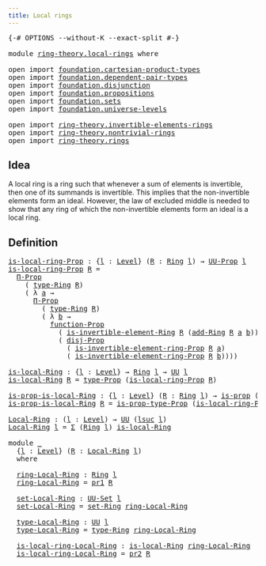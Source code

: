 ```yaml
---
title: Local rings
---
```


<pre class="Agda"><a id="37" class="Symbol">{-#</a> <a id="41" class="Keyword">OPTIONS</a> <a id="49" class="Pragma">--without-K</a> <a id="61" class="Pragma">--exact-split</a> <a id="75" class="Symbol">#-}</a>

<a id="80" class="Keyword">module</a> <a id="87" href="ring-theory.local-rings.html" class="Module">ring-theory.local-rings</a> <a id="111" class="Keyword">where</a>

<a id="118" class="Keyword">open</a> <a id="123" class="Keyword">import</a> <a id="130" href="foundation.cartesian-product-types.html" class="Module">foundation.cartesian-product-types</a>
<a id="165" class="Keyword">open</a> <a id="170" class="Keyword">import</a> <a id="177" href="foundation.dependent-pair-types.html" class="Module">foundation.dependent-pair-types</a>
<a id="209" class="Keyword">open</a> <a id="214" class="Keyword">import</a> <a id="221" href="foundation.disjunction.html" class="Module">foundation.disjunction</a>
<a id="244" class="Keyword">open</a> <a id="249" class="Keyword">import</a> <a id="256" href="foundation.propositions.html" class="Module">foundation.propositions</a>
<a id="280" class="Keyword">open</a> <a id="285" class="Keyword">import</a> <a id="292" href="foundation.sets.html" class="Module">foundation.sets</a>
<a id="308" class="Keyword">open</a> <a id="313" class="Keyword">import</a> <a id="320" href="foundation.universe-levels.html" class="Module">foundation.universe-levels</a>

<a id="348" class="Keyword">open</a> <a id="353" class="Keyword">import</a> <a id="360" href="ring-theory.invertible-elements-rings.html" class="Module">ring-theory.invertible-elements-rings</a>
<a id="398" class="Keyword">open</a> <a id="403" class="Keyword">import</a> <a id="410" href="ring-theory.nontrivial-rings.html" class="Module">ring-theory.nontrivial-rings</a>
<a id="439" class="Keyword">open</a> <a id="444" class="Keyword">import</a> <a id="451" href="ring-theory.rings.html" class="Module">ring-theory.rings</a>
</pre>
## Idea

A local ring is a ring such that whenever a sum of elements is invertible, then one of its summands is invertible. This implies that the non-invertible elements form an ideal. However, the law of excluded middle is needed to show that any ring of which the non-invertible elements form an ideal is a local ring.

## Definition

<pre class="Agda"><a id="is-local-ring-Prop"></a><a id="819" href="ring-theory.local-rings.html#819" class="Function">is-local-ring-Prop</a> <a id="838" class="Symbol">:</a> <a id="840" class="Symbol">{</a><a id="841" href="ring-theory.local-rings.html#841" class="Bound">l</a> <a id="843" class="Symbol">:</a> <a id="845" href="Agda.Primitive.html#597" class="Postulate">Level</a><a id="850" class="Symbol">}</a> <a id="852" class="Symbol">(</a><a id="853" href="ring-theory.local-rings.html#853" class="Bound">R</a> <a id="855" class="Symbol">:</a> <a id="857" href="ring-theory.rings.html#2551" class="Function">Ring</a> <a id="862" href="ring-theory.local-rings.html#841" class="Bound">l</a><a id="863" class="Symbol">)</a> <a id="865" class="Symbol">→</a> <a id="867" href="foundation-core.propositions.html#1380" class="Function">UU-Prop</a> <a id="875" href="ring-theory.local-rings.html#841" class="Bound">l</a>
<a id="877" href="ring-theory.local-rings.html#819" class="Function">is-local-ring-Prop</a> <a id="896" href="ring-theory.local-rings.html#896" class="Bound">R</a> <a id="898" class="Symbol">=</a>
  <a id="902" href="foundation-core.propositions.html#6683" class="Function">Π-Prop</a>
    <a id="913" class="Symbol">(</a> <a id="915" href="ring-theory.rings.html#2808" class="Function">type-Ring</a> <a id="925" href="ring-theory.local-rings.html#896" class="Bound">R</a><a id="926" class="Symbol">)</a>
    <a id="932" class="Symbol">(</a> <a id="934" class="Symbol">λ</a> <a id="936" href="ring-theory.local-rings.html#936" class="Bound">a</a> <a id="938" class="Symbol">→</a>
      <a id="946" href="foundation-core.propositions.html#6683" class="Function">Π-Prop</a>
        <a id="961" class="Symbol">(</a> <a id="963" href="ring-theory.rings.html#2808" class="Function">type-Ring</a> <a id="973" href="ring-theory.local-rings.html#896" class="Bound">R</a><a id="974" class="Symbol">)</a>
        <a id="984" class="Symbol">(</a> <a id="986" class="Symbol">λ</a> <a id="988" href="ring-theory.local-rings.html#988" class="Bound">b</a> <a id="990" class="Symbol">→</a>
          <a id="1002" href="foundation-core.propositions.html#8283" class="Function">function-Prop</a>
            <a id="1028" class="Symbol">(</a> <a id="1030" href="ring-theory.invertible-elements-rings.html#1491" class="Function">is-invertible-element-Ring</a> <a id="1057" href="ring-theory.local-rings.html#896" class="Bound">R</a> <a id="1059" class="Symbol">(</a><a id="1060" href="ring-theory.rings.html#3153" class="Function">add-Ring</a> <a id="1069" href="ring-theory.local-rings.html#896" class="Bound">R</a> <a id="1071" href="ring-theory.local-rings.html#936" class="Bound">a</a> <a id="1073" href="ring-theory.local-rings.html#988" class="Bound">b</a><a id="1074" class="Symbol">))</a>
            <a id="1089" class="Symbol">(</a> <a id="1091" href="foundation.disjunction.html#1135" class="Function">disj-Prop</a>
              <a id="1115" class="Symbol">(</a> <a id="1117" href="ring-theory.invertible-elements-rings.html#1321" class="Function">is-invertible-element-ring-Prop</a> <a id="1149" href="ring-theory.local-rings.html#896" class="Bound">R</a> <a id="1151" href="ring-theory.local-rings.html#936" class="Bound">a</a><a id="1152" class="Symbol">)</a>
              <a id="1168" class="Symbol">(</a> <a id="1170" href="ring-theory.invertible-elements-rings.html#1321" class="Function">is-invertible-element-ring-Prop</a> <a id="1202" href="ring-theory.local-rings.html#896" class="Bound">R</a> <a id="1204" href="ring-theory.local-rings.html#988" class="Bound">b</a><a id="1205" class="Symbol">))))</a>

<a id="is-local-Ring"></a><a id="1211" href="ring-theory.local-rings.html#1211" class="Function">is-local-Ring</a> <a id="1225" class="Symbol">:</a> <a id="1227" class="Symbol">{</a><a id="1228" href="ring-theory.local-rings.html#1228" class="Bound">l</a> <a id="1230" class="Symbol">:</a> <a id="1232" href="Agda.Primitive.html#597" class="Postulate">Level</a><a id="1237" class="Symbol">}</a> <a id="1239" class="Symbol">→</a> <a id="1241" href="ring-theory.rings.html#2551" class="Function">Ring</a> <a id="1246" href="ring-theory.local-rings.html#1228" class="Bound">l</a> <a id="1248" class="Symbol">→</a> <a id="1250" href="foundation-core.universe-levels.html#222" class="Primitive">UU</a> <a id="1253" href="ring-theory.local-rings.html#1228" class="Bound">l</a>
<a id="1255" href="ring-theory.local-rings.html#1211" class="Function">is-local-Ring</a> <a id="1269" href="ring-theory.local-rings.html#1269" class="Bound">R</a> <a id="1271" class="Symbol">=</a> <a id="1273" href="foundation-core.propositions.html#1482" class="Function">type-Prop</a> <a id="1283" class="Symbol">(</a><a id="1284" href="ring-theory.local-rings.html#819" class="Function">is-local-ring-Prop</a> <a id="1303" href="ring-theory.local-rings.html#1269" class="Bound">R</a><a id="1304" class="Symbol">)</a>

<a id="is-prop-is-local-Ring"></a><a id="1307" href="ring-theory.local-rings.html#1307" class="Function">is-prop-is-local-Ring</a> <a id="1329" class="Symbol">:</a> <a id="1331" class="Symbol">{</a><a id="1332" href="ring-theory.local-rings.html#1332" class="Bound">l</a> <a id="1334" class="Symbol">:</a> <a id="1336" href="Agda.Primitive.html#597" class="Postulate">Level</a><a id="1341" class="Symbol">}</a> <a id="1343" class="Symbol">(</a><a id="1344" href="ring-theory.local-rings.html#1344" class="Bound">R</a> <a id="1346" class="Symbol">:</a> <a id="1348" href="ring-theory.rings.html#2551" class="Function">Ring</a> <a id="1353" href="ring-theory.local-rings.html#1332" class="Bound">l</a><a id="1354" class="Symbol">)</a> <a id="1356" class="Symbol">→</a> <a id="1358" href="foundation-core.propositions.html#1295" class="Function">is-prop</a> <a id="1366" class="Symbol">(</a><a id="1367" href="ring-theory.local-rings.html#1211" class="Function">is-local-Ring</a> <a id="1381" href="ring-theory.local-rings.html#1344" class="Bound">R</a><a id="1382" class="Symbol">)</a>
<a id="1384" href="ring-theory.local-rings.html#1307" class="Function">is-prop-is-local-Ring</a> <a id="1406" href="ring-theory.local-rings.html#1406" class="Bound">R</a> <a id="1408" class="Symbol">=</a> <a id="1410" href="foundation-core.propositions.html#1549" class="Function">is-prop-type-Prop</a> <a id="1428" class="Symbol">(</a><a id="1429" href="ring-theory.local-rings.html#819" class="Function">is-local-ring-Prop</a> <a id="1448" href="ring-theory.local-rings.html#1406" class="Bound">R</a><a id="1449" class="Symbol">)</a>

<a id="Local-Ring"></a><a id="1452" href="ring-theory.local-rings.html#1452" class="Function">Local-Ring</a> <a id="1463" class="Symbol">:</a> <a id="1465" class="Symbol">(</a><a id="1466" href="ring-theory.local-rings.html#1466" class="Bound">l</a> <a id="1468" class="Symbol">:</a> <a id="1470" href="Agda.Primitive.html#597" class="Postulate">Level</a><a id="1475" class="Symbol">)</a> <a id="1477" class="Symbol">→</a> <a id="1479" href="foundation-core.universe-levels.html#222" class="Primitive">UU</a> <a id="1482" class="Symbol">(</a><a id="1483" href="Agda.Primitive.html#780" class="Primitive">lsuc</a> <a id="1488" href="ring-theory.local-rings.html#1466" class="Bound">l</a><a id="1489" class="Symbol">)</a>
<a id="1491" href="ring-theory.local-rings.html#1452" class="Function">Local-Ring</a> <a id="1502" href="ring-theory.local-rings.html#1502" class="Bound">l</a> <a id="1504" class="Symbol">=</a> <a id="1506" href="foundation-core.dependent-pair-types.html#502" class="Record">Σ</a> <a id="1508" class="Symbol">(</a><a id="1509" href="ring-theory.rings.html#2551" class="Function">Ring</a> <a id="1514" href="ring-theory.local-rings.html#1502" class="Bound">l</a><a id="1515" class="Symbol">)</a> <a id="1517" href="ring-theory.local-rings.html#1211" class="Function">is-local-Ring</a>

<a id="1532" class="Keyword">module</a> <a id="1539" href="ring-theory.local-rings.html#1539" class="Module">_</a>
  <a id="1543" class="Symbol">{</a><a id="1544" href="ring-theory.local-rings.html#1544" class="Bound">l</a> <a id="1546" class="Symbol">:</a> <a id="1548" href="Agda.Primitive.html#597" class="Postulate">Level</a><a id="1553" class="Symbol">}</a> <a id="1555" class="Symbol">(</a><a id="1556" href="ring-theory.local-rings.html#1556" class="Bound">R</a> <a id="1558" class="Symbol">:</a> <a id="1560" href="ring-theory.local-rings.html#1452" class="Function">Local-Ring</a> <a id="1571" href="ring-theory.local-rings.html#1544" class="Bound">l</a><a id="1572" class="Symbol">)</a>
  <a id="1576" class="Keyword">where</a>

  <a id="1585" href="ring-theory.local-rings.html#1585" class="Function">ring-Local-Ring</a> <a id="1601" class="Symbol">:</a> <a id="1603" href="ring-theory.rings.html#2551" class="Function">Ring</a> <a id="1608" href="ring-theory.local-rings.html#1544" class="Bound">l</a>
  <a id="1612" href="ring-theory.local-rings.html#1585" class="Function">ring-Local-Ring</a> <a id="1628" class="Symbol">=</a> <a id="1630" href="foundation-core.dependent-pair-types.html#592" class="Field">pr1</a> <a id="1634" href="ring-theory.local-rings.html#1556" class="Bound">R</a>

  <a id="1639" href="ring-theory.local-rings.html#1639" class="Function">set-Local-Ring</a> <a id="1654" class="Symbol">:</a> <a id="1656" href="foundation-core.sets.html#1177" class="Function">UU-Set</a> <a id="1663" href="ring-theory.local-rings.html#1544" class="Bound">l</a>
  <a id="1667" href="ring-theory.local-rings.html#1639" class="Function">set-Local-Ring</a> <a id="1682" class="Symbol">=</a> <a id="1684" href="ring-theory.rings.html#2757" class="Function">set-Ring</a> <a id="1693" href="ring-theory.local-rings.html#1585" class="Function">ring-Local-Ring</a>

  <a id="1712" href="ring-theory.local-rings.html#1712" class="Function">type-Local-Ring</a> <a id="1728" class="Symbol">:</a> <a id="1730" href="foundation-core.universe-levels.html#222" class="Primitive">UU</a> <a id="1733" href="ring-theory.local-rings.html#1544" class="Bound">l</a>
  <a id="1737" href="ring-theory.local-rings.html#1712" class="Function">type-Local-Ring</a> <a id="1753" class="Symbol">=</a> <a id="1755" href="ring-theory.rings.html#2808" class="Function">type-Ring</a> <a id="1765" href="ring-theory.local-rings.html#1585" class="Function">ring-Local-Ring</a>

  <a id="1784" href="ring-theory.local-rings.html#1784" class="Function">is-local-ring-Local-Ring</a> <a id="1809" class="Symbol">:</a> <a id="1811" href="ring-theory.local-rings.html#1211" class="Function">is-local-Ring</a> <a id="1825" href="ring-theory.local-rings.html#1585" class="Function">ring-Local-Ring</a>
  <a id="1843" href="ring-theory.local-rings.html#1784" class="Function">is-local-ring-Local-Ring</a> <a id="1868" class="Symbol">=</a> <a id="1870" href="foundation-core.dependent-pair-types.html#604" class="Field">pr2</a> <a id="1874" href="ring-theory.local-rings.html#1556" class="Bound">R</a>
</pre>